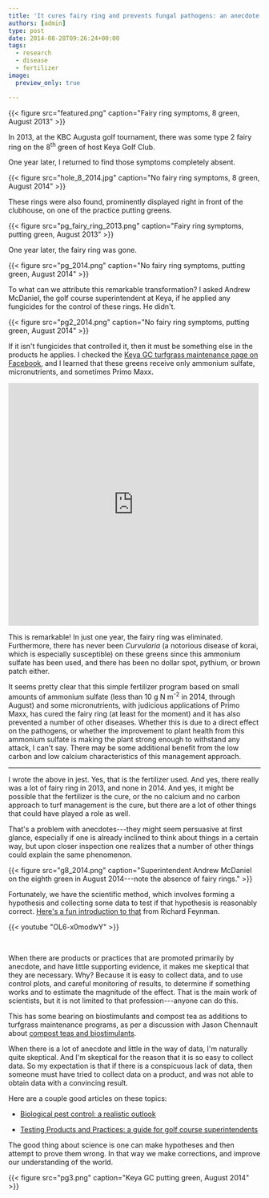 ```yaml
---
title: 'It cures fairy ring and prevents fungal pathogens: an anecdote about ammonium sulfate'
authors: [admin]
type: post
date: 2014-08-28T09:26:24+00:00
tags:
  - research
  - disease
  - fertilizer
image:
  preview_only: true

---
```


{{< figure src="featured.png" caption="Fairy ring symptoms, 8 green, August 2013" >}}

In 2013, at the KBC Augusta golf tournament, there was some type 2 fairy ring on the 8<sup>th</sup> green of host Keya Golf Club.

One year later, I returned to find those symptoms completely absent.

{{< figure src="hole_8_2014.jpg" caption="No fairy ring symptoms, 8 green, August 2014" >}}

These rings were also found, prominently displayed right in front of the clubhouse, on one of the practice putting greens.

{{< figure src="pg_fairy_ring_2013.png" caption="Fairy ring symptoms, putting green, August 2013" >}}

One year later, the fairy ring was gone.

{{< figure src="pg_2014.png" caption="No fairy ring symptoms, putting green, August 2014" >}}

To what can we attribute this remarkable transformation? I asked Andrew McDaniel, the golf course superintendent at Keya, if he applied any fungicides for the control of these rings. He didn't.

{{< figure src="pg2_2014.png" caption="No fairy ring symptoms, putting green, August 2014" >}}

If it isn't fungicides that controlled it, then it must be something else in the products he applies. I checked the [Keya GC turfgrass maintenance page on Facebook](https://www.facebook.com/1482092758702275/photos/a.1482103168701234/1484614741783410/), and I learned that these greens receive only ammonium sulfate, micronutrients, and sometimes Primo Maxx.

<iframe src="https://www.facebook.com/plugins/post.php?href=https%3A%2F%2Fwww.facebook.com%2F1482092758702275%2Fphotos%2Fa.1482103168701234%2F1484614741783410%2F%3Ftype%3D3&show_text=true&width=500" width="500" height="484" style="border:none;overflow:hidden" scrolling="no" frameborder="0" allowfullscreen="true" allow="autoplay; clipboard-write; encrypted-media; picture-in-picture; web-share"></iframe>

This is remarkable! In just one year, the fairy ring was eliminated. Furthermore, there has never been *Curvularia* (a notorious disease of korai, which is especially susceptible) on these greens since this ammonium sulfate has been used, and there has been no dollar spot, pythium, or brown patch either.

It seems pretty clear that this simple fertilizer program based on small amounts of ammonium sulfate (less than 10 g N m<sup>-2</sup> in 2014, through August) and some micronutrients, with judicious applications of Primo Maxx, has cured the fairy ring (at least for the moment) and it has also prevented a number of other diseases. Whether this is due to a direct effect on the pathogens, or whether the improvement to plant health from this ammonium sulfate is making the plant strong enough to withstand any attack, I can't say. There may be some additional benefit from the low carbon and low calcium characteristics of this management approach.

---

I wrote the above in jest. Yes, that is the fertilizer used. And yes, there really was a lot of fairy ring in 2013, and none in 2014. And yes, it might be possible that the fertilizer is the cure, or the no calcium and no carbon approach to turf management is the cure, but there are a lot of other things that could have played a role as well.

That's a problem with anecdotes---they might seem persuasive at first glance, especially if one is already inclined to think about things in a certain way, but upon closer inspection one realizes that a number of other things could explain the same phenomenon.

{{< figure src="g8_2014.png" caption="Superintendent Andrew McDaniel on the eighth green in August 2014---note the absence of fairy rings." >}}
 
Fortunately, we have the scientific method, which involves forming a hypothesis and collecting some data to test if that hypothesis is reasonably correct. [Here's a fun introduction to that](https://youtu.be/OL6-x0modwY) from Richard Feynman.

{{< youtube "OL6-x0modwY" >}}

<br>

When there are products or practices that are promoted primarily by anecdote, and have little supporting evidence, it makes me skeptical that they are necessary. Why? Because it is easy to collect data, and to use control plots, and careful monitoring of results, to determine if something works and to estimate the magnitude of the effect. That is the main work of scientists, but it is not limited to that profession---anyone can do this.

This has some bearing on biostimulants and compost tea as additions to turfgrass maintenance programs, as per a discussion with Jason Chennault about [compost teas and biostimulants](https://twitter.com/JasonChennault/status/504244318815518721?s=20&t=Gm-hCkYY1R3i2lQv_72NIQ).

When there is a lot of anecdote and little in the way of data, I'm naturally quite skeptical. And I'm skeptical for the reason that it is so easy to collect data. So my expectation is that if there is a conspicuous lack of data, then someone must have tried to collect data on a product, and was not able to obtain data with a convincing result.

Here are a couple good articles on these topics:

* [Biological pest control: a realistic outlook](http://files.asianturfgrass.com/200904_stowell_gelernter_realistic_biological_pest_control.pdf)

* [Testing Products and Practices: a guide for golf course superintendents](http://www.paceturf.org/PTRI/Documents/Cultural/Sup_res.pdf)

The good thing about science is one can make hypotheses and then attempt to prove them wrong. In that way we make corrections, and improve our understanding of the world.

{{< figure src="pg3.png" caption="Keya GC putting green, August 2014" >}}
